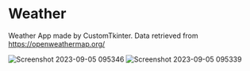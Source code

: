 # Weather

Weather App made by CustomTkinter. 
Data retrieved from https://openweathermap.org/

![Screenshot 2023-09-05 095346](https://github.com/petko940/Weather/assets/100520661/d9b9de81-7a59-4c9b-9e69-7fb004faf60a)
![Screenshot 2023-09-05 095339](https://github.com/petko940/Weather/assets/100520661/aa0ac212-5912-42c3-af0e-1e516b0a71ac)
